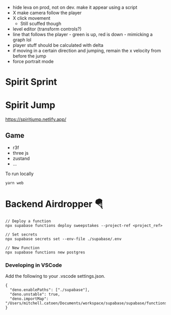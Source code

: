 - hide leva on prod, not on dev. make it appear using a script
- X make camera follow the player
- X click movement
  - Still scuffed though
- level editor (transform controls?)
- line that follows the player - green is up, red is down - mimicking a graph lol
- player stuff should be calculated with delta
- if moving in a certain direction and jumping, remain the x velocity from before the jump
- force portrait mode

# Spirit Sprint

# Spirit Jump

https://spiritjump.netlify.app/

## Game

- r3f
- three js
- zustand
- ...

To run locally

```
yarn web
```

# Backend Airdropper 🪂

```
// Deploy a function
npx supabase functions deploy sweepstakes --project-ref <project_ref>

// Set secrets
npx supabase secrets set --env-file ./supabase/.env

// New Function
npx supabase functions new postgres
```

### Developing in VSCode

Add the following to your .vscode settings.json.

```
{
  "deno.enablePaths": ["./supabase"],
  "deno.unstable": true,
  "deno.importMap": "/Users/mitchell.catoen/Documents/workspace/supabase/supabase/functions/import_map.json"
}

```
